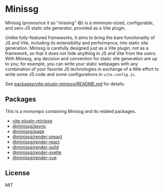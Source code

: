 # Minissg

Minissg (pronounce it as "missing" 😄) is a minimum-sized,
configurable, and zero-JS static site generator, provided as a Vite
plugin.

Unlike fully-featured frameworks, it aims to bring the bare
functionality of JS and Vite, including its extensibility and
performance, into static site generation.
Minissg is carefully designed just as a Vite plugin, not as a
framework, so that it does not hide anything in JS and Vite from the
users.
With Minissg, any decision and convention for static site generation
are up to you; for example, you can write your static webpages with
any combination of your favorite JS technologies in exchange of a
little effort to write some JS code and some configurations in
`vite.config.js`.

See [packages/vite-plugin-minissg/README.md] for details.

## Packages

This is a monorepo containing Minissg and its related packages.

* [vite-plugin-minissg](packages/vite-plugin-minissg)
* [@minissg/async](packages/async)
* [@minissg/page](packages/page)
* [@minissg/render-preact](packages/render-preact)
* [@minissg/render-react](packages/render-react)
* [@minissg/render-solid](packages/render-solid)
* [@minissg/render-svelte](packages/render-svelte)
* [@minissg/render-vue](packages/render-vue)

## License

MIT

[packages/vite-plugin-minissg/README.md]: packages/vite-plugin-minissg/README.md
